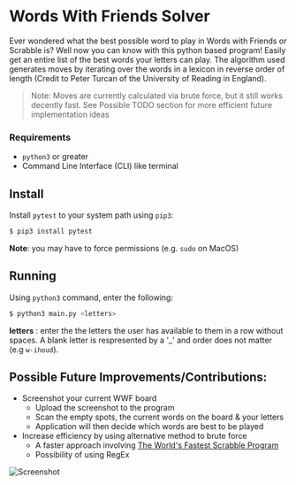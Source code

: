 # Words With Friends Solver
Ever wondered what the best possible word to play in Words with Friends or Scrabble is? Well now you can know with this python based program! Easily get an entire list of the best words your letters can play. The algorithm used generates moves by iterating over the words in a lexicon in reverse order of length (Credit to Peter Turcan of the University of Reading in England).

>Note: Moves are currently calculated via brute force, but it still works decently fast. See Possible TODO section for more efficient future implementation ideas 

### Requirements
  - `python3` or greater
  - Command Line Interface (CLI) like terminal
## Install

 Install `pytest` to your system path using `pip3`:

 ```bash
 $ pip3 install pytest
  ```
 **Note**: you may have to force permissions (e.g. `sudo` on MacOS)
## Running

 Using `python3` command, enter the following:

 ```bash
 $ python3 main.py <letters>
 ```

 **letters** : enter the the letters the user has available to them in a row without spaces. A blank letter is respresented by a '_' and order does not matter (e.g `w-ihoud`).
## Possible Future Improvements/Contributions:

- Screenshot your current WWF board
  -  Upload the screenshot to the program
  - Scan the empty spots, the current words on the board & your letters
  - Application will then decide which words are best to be played
- Increase efficiency by using alternative method to brute force
  - A faster approach involving [The World's Fastest Scrabble Program](https://www.cs.cmu.edu/afs/cs/academic/class/15451-s06/www/lectures/scrabble.pdf)
  - Possibility of using RegEx

![Screenshot](https://github.com/andr3wV/words_with_friends_solver/blob/main/image-processor/images/screenshot.png)
